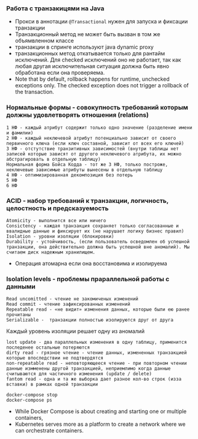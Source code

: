 ### Работа с транзакицями на Java

- Прокси в аннотации `@Transactional` нужен для запуска и фиксации транзакции
- Транзакционный метод не может быть вызван в том же объямвленном классе
- транзакции в спринге используют java dynamic proxy
- транзакционных метод откатывается только для рантайм исключений. Для checked исключений оно не работает, так как любая другая исключительная ситуация должна быть явно обработана если она проверяема.
- Note that by default, rollback happens for runtime, unchecked exceptions only. The checked exception does not trigger a rollback of the transaction.

### Нормальные формы - совокупность требований которым должны удовлетворять отношения (relations)
```
1 НФ - каждый атрибут содержит только одно значение (разделение имени и фамилии)
2 НФ - каждый неключевой атрибут потенциально зависит от своего первичного ключа (если ключ составной, зависит от всех его ключей)
3 НФ - отстутствие транзитивных зависимостей (внутри таблицы нет записей которые зависят от другого неключевого атрибута, их можно абстрагировать в отдельную таблицу)
Нормальная форма Бойса Кодда - тот же 3 НФ, только построже, неключевые зависимые атрибуты вынесены в отдельную таблицу
4 НФ - оптимизированная декомпозиция без потерь
5 НФ
6 НФ
```

### ACID - набор требований к транзакции, логичность, целостность и предсказуемость
```
Atomicity - выполнится все или ничего
Consictency - каждая транзакция сохраняет только согласованные и ввалидные данные и фиксирует их (не нарушает логику бизнес правил)
Isolation - уровни изоляции (блокировки)
Durability - устойчивость, (если пользователь осведомлен об успешной транзакции, она действительно должна быть успешной вне аномалий). Мы считаем диск надежным хранилищем.
```
- Операция атомарна если она восстановима и изолируема

### Isolation levels - проблемы прараллельной работы с данными
```
Read uncomitted - чтение не закомиченых изменений 
Read commit - чтение зафиксированных изменений
Repeatable read - «не видит» изменения данных, которые были ею ранее прочитаны
Serializable -  транзакции полностью изолируются друг от друга
```
Каждый уровень изоляции решает одну из аномалий
```
lost update - два параллельных изменения в одну таблицу, применится последенее остальные потеряются
dirty read - грязное чтение - чтение данных, измененных транзакцией которые впоследствии не подтвердятся
non-repeatable read - неповторяющееся чтение - при повторном чтении данные измменены другой транзакцией, неприемлимо когда данные считываются для частичного изменения (update / delete)
fantom read - одна и та же выборка дает разное кол-во строк (изза вставки) в рамках одной транзакции
```
```
docker-compose stop
docker-compose ps
```
- While Docker Compose is about creating and starting one or multiple containers, 
- Kubernetes serves more as a platform to create a network where we can orchestrate containers.

